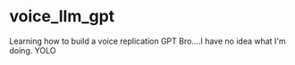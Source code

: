 # voice_llm_gpt
Learning how to build a voice replication GPT
Bro....I have no idea what I'm doing. YOLO
